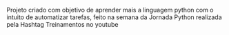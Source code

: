 Projeto criado com objetivo de aprender mais a linguagem python com o intuito de automatizar tarefas, feito na semana da Jornada Python realizada pela Hashtag Treinamentos no youtube 
